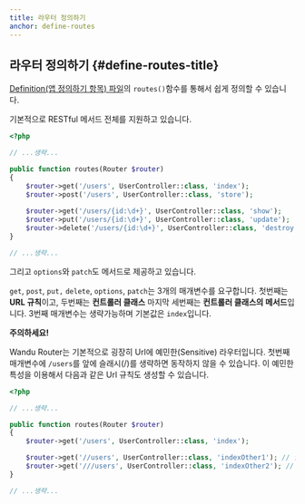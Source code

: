 ```yaml
---
title: 라우터 정의하기
anchor: define-routes
---
```


## 라우터 정의하기 {#define-routes-title}

[Definition(앱 정의하기 항목) 파일](/#definition)의 `routes()`함수를 통해서 쉽게 정의할 수 있습니다.

기본적으로 RESTful 메서드 전체를 지원하고 있습니다.

```php
<?php

// ...생략...

public function routes(Router $router)
{
    $router->get('/users', UserController::class, 'index');
    $router->post('/users', UserController::class, 'store');
    
    $router->get('/users/{id:\d+}', UserController::class, 'show');
    $router->put('/users/{id:\d+}', UserController::class, 'update');
    $router->delete('/users/{id:\d+}', UserController::class, 'destroy');
}

// ...생략...
```

그리고 `options`와 `patch`도 메서드로 제공하고 있습니다.

`get`, `post`, `put,` `delete`, `options`, `patch`는 3개의 매개변수를 요구합니다. 첫번째는 **URL 규칙**이고, 두번째는
**컨트롤러 클래스** 마지막 세번째는 **컨트롤러 클래스의 메서드**입니다. 3번째 매개변수는 생략가능하며 기본값은
`index`입니다.

**주의하세요!**

Wandu Router는 기본적으로 굉장히 Url에 예민한(Sensitive) 라우터입니다. 첫번째 매개변수에 `/users`를 앞에 슬래시(/)를
생략하면 동작하지 않을 수 있습니다. 이 예민한 특성을 이용해서 다음과 같은 Url 규칙도 생성할 수 있습니다.

```php
<?php

// ...생략...

public function routes(Router $router)
{
    $router->get('/users', UserController::class, 'index');

    $router->get('//users', UserController::class, 'indexOther1'); // 달라요!!
    $router->get('///users', UserController::class, 'indexOther2'); // 전혀 달라요!!
}

// ...생략...
```
